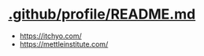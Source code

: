 # [.github/profile/README.md](https://github.com/itchy-o/.github/blob/main/profile/README.md)

- https://itchyo.com/
- https://mettleinstitute.com/
